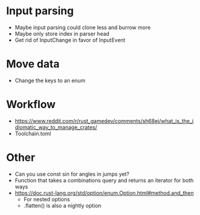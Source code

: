# Input parsing
- Maybe input parsing could clone less and burrow more
- Maybe only store index in parser head
- Get rid of InputChange in favor of InputEvent

# Move data
- Change the keys to an enum

# Workflow
- https://www.reddit.com/r/rust_gamedev/comments/sh68ej/what_is_the_idiomatic_way_to_manage_crates/
- Toolchain.toml

# Other
- Can you use const sin for angles in jumps yet?
- Function that takes a combinations query and returns an iterator for both ways
- https://doc.rust-lang.org/std/option/enum.Option.html#method.and_then
	- For nested options
	- .flatten() is also a nightly option
